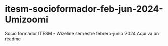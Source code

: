 # itesm-socioformador-feb-jun-2024-Umizoomi
Socio formador ITESM - Wizeline semestre febrero-junio 2024
Aqui va un readme
